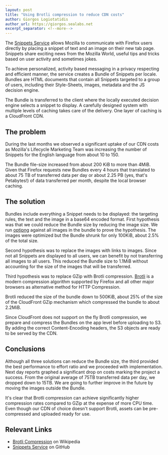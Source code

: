 ```yaml
---
layout: post
title: "Using Brotli compression to reduce CDN costs"
author: Giorgos Logiotatidis
author_url: https://giorgos.sealabs.net
excerpt_separator: <!--more-->
---
```


The [Snippets Service](https://github.com/mozilla/snippets-service/) allows
Mozilla to communicate with Firefox users directly by placing a snippet of text
and an image on their new tab page. Snippets share exciting news from the
Mozilla World, useful tips and tricks based on user activity and sometimes
jokes.

To achieve personalized, activity based messaging in a privacy respecting and
efficient manner, the service creates a Bundle of Snippets per locale. Bundles
are HTML documents that contain all Snippets targeted to a group of users,
including their Style-Sheets, images, metadata and the JS decision engine.

The Bundle is transferred to the client where the locally executed decision
engine selects a snippet to display. A carefully designed system with multiple
levels of caching takes care of the delivery. One layer of caching is a
CloudFront CDN.


## The problem

During the last months we observed a significant uptake of our CDN costs as
Mozilla's Lifecycle Marketing Team was increasing the number of Snippets for the
English language from about 10 to 150.

The Bundle file-size increased from about 200 KiB to more than 4MiB. Given that
Firefox requests new Bundles every 4 hours that translated to about 75 TB of
transferred data per day or about 2.25 PB (yes, that's Petabytes!) of data
transferred per month, despite the local browser caching.

<!--more-->

## The solution

Bundles include everything a Snippet needs to be displayed: the targeting rules,
the text and the image in a base64 encoded format. First hypothesis was that we
could reduce the Bundle size by reducing the image size. We run
[optipng](http://optipng.sourceforge.net/) against all images in the bundle to
prove the hypothesis. The images were optimized but the Bundle shrunk for only
100KiB, about 2.5% of the total size.

Second hypothesis was to replace the images with links to images. Since not all
Snippets are displayed to all users, we can benefit by not transferring all
images to all users. This reduced the Bundle size to 1.1MiB without accounting
for the size of the images that will be transferred.

Third hypothesis was to replace GZip with Brotli compression.
[Brotli](https://en.wikipedia.org/wiki/Brotli) is a modern compression algorithm
supported by Firefox and all other major browsers as alternative method for HTTP
Compression.

Brotli reduced the size of the bundle down to 500KiB, about 25% of the size of
the CloudFront GZip mechanism which compressed the bundle to about 2.2MiB.

Since CloudFront does not support on the fly Brotli compression, we prepare and
compress the Bundles on the app level before uploading to S3. By adding the
correct Content-Encoding headers, the S3 objects are ready to be served by the
CDN.

## Conclusions

Although all three solutions can reduce the Bundle size, the third provided the
best performance to effort ratio and we proceeded with implementation. Next day
reports graphed a significant drop on costs marking the project a success. From
the original average of 75TB transferred data per day, we dropped down to 15TB.
We are going to further improve in the future by moving the images outside the
Bundle.

It's clear that Brotli compression can achieve significantly higher compression
rates compared to GZip at the expense of more CPU time. Even though our CDN of
choice doesn't support Brotli, assets can be pre-compressed and uploaded ready
for use.

## Relevant Links

 - [Brotli Compression](https://en.wikipedia.org/wiki/Brotli) on Wikipedia
 - [Snippets Service](https://github.com/mozmeao/snippets-service) on GitHub
